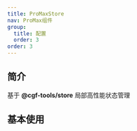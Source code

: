 ```yaml
---
title: ProMaxStore
nav: ProMax组件
group:
  title: 配置
  order: 3
order: 3
---
```


## 简介

基于 **@cgf-tools/store** 局部高性能状态管理

## 基本使用

<code src="./demos/pro-max-store/demo1.tsx"></code>
